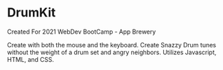 # DrumKit
Created For 2021 WebDev BootCamp - App Brewery

Create with both the mouse and the keyboard. Create Snazzy Drum tunes without the weight of a drum set and angry neighbors. Utilizes Javascript, HTML, and CSS. 
